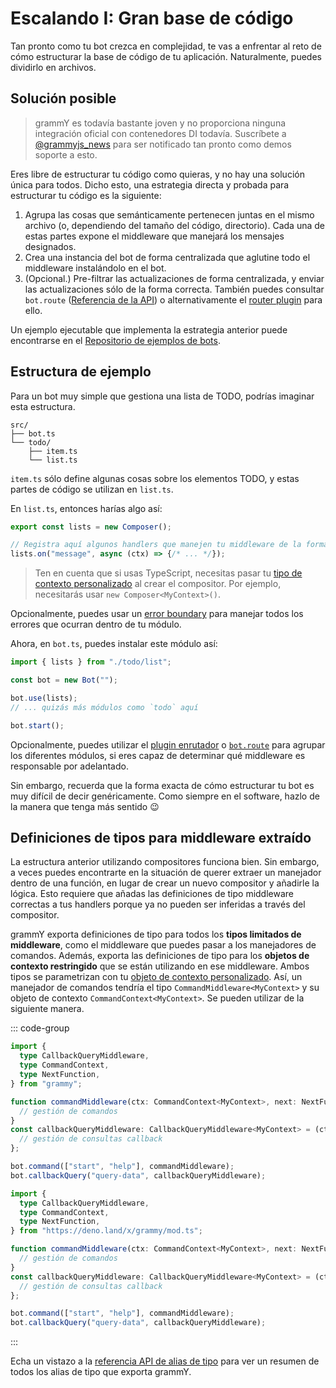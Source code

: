 # Escalando I: Gran base de código

Tan pronto como tu bot crezca en complejidad, te vas a enfrentar al reto de cómo estructurar la base de código de tu aplicación.
Naturalmente, puedes dividirlo en archivos.

## Solución posible

> grammY es todavía bastante joven y no proporciona ninguna integración oficial con contenedores DI todavía.
> Suscríbete a [@grammyjs_news](https://t.me/grammyjs_news) para ser notificado tan pronto como demos soporte a esto.

Eres libre de estructurar tu código como quieras, y no hay una solución única para todos.
Dicho esto, una estrategia directa y probada para estructurar tu código es la siguiente:

1. Agrupa las cosas que semánticamente pertenecen juntas en el mismo archivo (o, dependiendo del tamaño del código, directorio).
   Cada una de estas partes expone el middleware que manejará los mensajes designados.
2. Crea una instancia del bot de forma centralizada que aglutine todo el middleware instalándolo en el bot.
3. (Opcional.) Pre-filtrar las actualizaciones de forma centralizada, y enviar las actualizaciones sólo de la forma correcta.
   También puedes consultar `bot.route` ([Referencia de la API](https://deno.land/x/grammy/mod.ts?s=Composer#method_route_0)) o alternativamente el [router plugin](../plugins/router) para ello.

Un ejemplo ejecutable que implementa la estrategia anterior puede encontrarse en el [Repositorio de ejemplos de bots](https://github.com/grammyjs/examples/tree/main/scaling).

## Estructura de ejemplo

Para un bot muy simple que gestiona una lista de TODO, podrías imaginar esta estructura.

```asciiart:no-line-numbers
src/
├── bot.ts
└── todo/
    ├── item.ts
    └── list.ts
```

`item.ts` sólo define algunas cosas sobre los elementos TODO, y estas partes de código se utilizan en `list.ts`.

En `list.ts`, entonces harías algo así:

```ts
export const lists = new Composer();

// Registra aquí algunos handlers que manejen tu middleware de la forma habitual.
lists.on("message", async (ctx) => {/* ... */});
```

> Ten en cuenta que si usas TypeScript, necesitas pasar tu [tipo de contexto personalizado](../guide/context#personalizacion-del-objeto-de-contexto) al crear el compositor.
> Por ejemplo, necesitarás usar `new Composer<MyContext>()`.

Opcionalmente, puedes usar un [error boundary](../guide/errors#error-boundaries) para manejar todos los errores que ocurran dentro de tu módulo.

Ahora, en `bot.ts`, puedes instalar este módulo así:

```ts
import { lists } from "./todo/list";

const bot = new Bot("");

bot.use(lists);
// ... quizás más módulos como `todo` aquí

bot.start();
```

Opcionalmente, puedes utilizar el [plugin enrutador](../plugins/router) o [`bot.route`](https://deno.land/x/grammy/mod.ts?s=Composer#method_route_0) para agrupar los diferentes módulos, si eres capaz de determinar qué middleware es responsable por adelantado.

Sin embargo, recuerda que la forma exacta de cómo estructurar tu bot es muy difícil de decir genéricamente.
Como siempre en el software, hazlo de la manera que tenga más sentido :wink:

## Definiciones de tipos para middleware extraído

La estructura anterior utilizando compositores funciona bien.
Sin embargo, a veces puedes encontrarte en la situación de querer extraer un manejador dentro de una función, en lugar de crear un nuevo compositor y añadirle la lógica.
Esto requiere que añadas las definiciones de tipo middleware correctas a tus handlers porque ya no pueden ser inferidas a través del compositor.

grammY exporta definiciones de tipo para todos los **tipos limitados de middleware**, como el middleware que puedes pasar a los manejadores de comandos.
Además, exporta las definiciones de tipo para los **objetos de contexto restringido** que se están utilizando en ese middleware.
Ambos tipos se parametrizan con tu [objeto de contexto personalizado](../guide/context#personalización-del-objeto-de-contexto).
Así, un manejador de comandos tendría el tipo `CommandMiddleware<MyContext>` y su objeto de contexto `CommandContext<MyContext>`.
Se pueden utilizar de la siguiente manera.

::: code-group

```ts [Node.js]
import {
  type CallbackQueryMiddleware,
  type CommandContext,
  type NextFunction,
} from "grammy";

function commandMiddleware(ctx: CommandContext<MyContext>, next: NextFunction) {
  // gestión de comandos
}
const callbackQueryMiddleware: CallbackQueryMiddleware<MyContext> = (ctx) => {
  // gestión de consultas callback
};

bot.command(["start", "help"], commandMiddleware);
bot.callbackQuery("query-data", callbackQueryMiddleware);
```

```ts [Deno]
import {
  type CallbackQueryMiddleware,
  type CommandContext,
  type NextFunction,
} from "https://deno.land/x/grammy/mod.ts";

function commandMiddleware(ctx: CommandContext<MyContext>, next: NextFunction) {
  // gestión de comandos
}
const callbackQueryMiddleware: CallbackQueryMiddleware<MyContext> = (ctx) => {
  // gestión de consultas callback
};

bot.command(["start", "help"], commandMiddleware);
bot.callbackQuery("query-data", callbackQueryMiddleware);
```

:::

Echa un vistazo a la [referencia API de alias de tipo](https://deno.land/x/grammy/mod.ts#Type_Aliases) para ver un resumen de todos los alias de tipo que exporta grammY.
